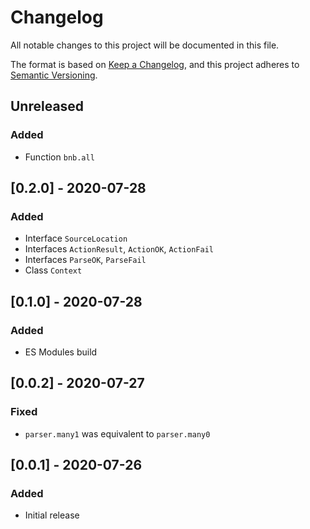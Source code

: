 # Changelog

All notable changes to this project will be documented in this file.

The format is based on [Keep a Changelog](https://keepachangelog.com/en/1.0.0/),
and this project adheres to [Semantic Versioning](https://semver.org/spec/v2.0.0.html).

## Unreleased

### Added

- Function `bnb.all`

## [0.2.0] - 2020-07-28

### Added

- Interface `SourceLocation`
- Interfaces `ActionResult`, `ActionOK`, `ActionFail`
- Interfaces `ParseOK`, `ParseFail`
- Class `Context`

## [0.1.0] - 2020-07-28

### Added

- ES Modules build

## [0.0.2] - 2020-07-27

### Fixed

- `parser.many1` was equivalent to `parser.many0`

## [0.0.1] - 2020-07-26

### Added

- Initial release
